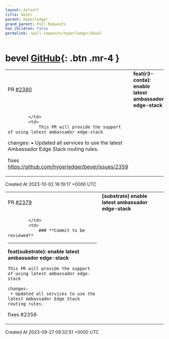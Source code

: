 ```yaml
---
layout: default
title: bevel
parent: Hyperledger
grand_parent: Pull Requests
has_children: false
permalink: /pull-requests/hyperledger/bevel
---
```


# bevel <span class="fs-3 right-align">[GitHub](https://github.com/hyperledger/bevel){: .btn .mr-4 }</span>


<div>
    <table>
        <tr>
            <td>
                PR <a href="https://github.com/hyperledger/bevel/pull/2380" class=".btn">#2380</a>
            </td>
            <td>
                <b>
                    feat(r3-corda): enable latest ambassador edge-stack
                </b>
            </td>
        </tr>
        <tr>
            <td>
                
            </td>
            <td>
                This PR will provide the support of using latest ambassador edge-stack

changes:
 • Updated all services to use the latest Ambassador Edge Stack routing rules.

fixes https://github.com/hyperledger/bevel/issues/2359
            </td>
        </tr>
    </table>
    <div class="right-align">
        Created At 2023-10-02 16:19:17 +0000 UTC
    </div>
</div>

<div>
    <table>
        <tr>
            <td>
                PR <a href="https://github.com/hyperledger/bevel/pull/2379" class=".btn">#2379</a>
            </td>
            <td>
                <b>
                    [substrate] enable latest ambassador edge-stack
                </b>
            </td>
        </tr>
        <tr>
            <td>
                
            </td>
            <td>
                ### **Commit to be reviewed**

---

**feat(substrate): enable latest ambassador edge-stack**

```
This PR will provide the support of using latest ambassador edge-stack

changes:
 • Updated all services to use the latest Ambassador Edge Stack routing rules.
```

fixes #2359
            </td>
        </tr>
    </table>
    <div class="right-align">
        Created At 2023-09-27 09:32:51 +0000 UTC
    </div>
</div>


